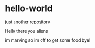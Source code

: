 # hello-world
just another repository


Hello there you aliens

im marving so im off to get some food bye!
